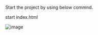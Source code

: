 Start the project by using below commnd.

start index.html




![image](https://github.com/shubham5538/To_Do_List/assets/80771033/89bc4e09-1aec-41fb-8545-1e1b7ade9382)

